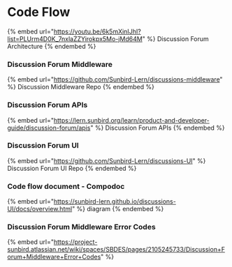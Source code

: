 # Code Flow

{% embed url="https://youtu.be/6k5mXinIJhI?list=PLUrm4D0K_7nxlaZZYirokpx5Mo-jMd64M" %}
Discussion Forum Architecture
{% endembed %}

### Discussion Forum Middleware

{% embed url="https://github.com/Sunbird-Lern/discussions-middleware" %}
Discussion Middleware Repo
{% endembed %}

### Discussion Forum APIs

{% embed url="https://lern.sunbird.org/learn/product-and-developer-guide/discussion-forum/apis" %}
Discussion Forum APIs
{% endembed %}

### Discussion Forum UI

{% embed url="https://github.com/Sunbird-Lern/discussions-UI" %}
Discussion Forum UI Repo
{% endembed %}

### Code flow document - Compodoc

{% embed url="https://sunbird-lern.github.io/discussions-UI/docs/overview.html" %}
diagram
{% endembed %}

### Discussion Forum Middleware Error Codes <a href="#title-text" id="title-text"></a>

{% embed url="https://project-sunbird.atlassian.net/wiki/spaces/SBDES/pages/2105245733/Discussion+Forum+Middleware+Error+Codes" %}
